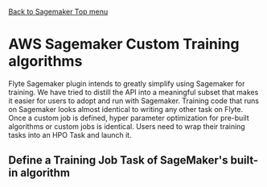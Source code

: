 [Back to Sagemaker Top menu](..)

# AWS Sagemaker Custom Training algorithms
Flyte Sagemaker plugin intends to greatly simplify using Sagemaker for training. We have tried to distill the API into a meaningful subset that makes it easier for users to adopt and run with Sagemaker. Training code that runs on Sagemaker looks almost identical to writing any other task on Flyte.
Once a custom job is defined, hyper parameter optimization for pre-built algorithms or custom jobs is identical. Users need to wrap their training tasks into an HPO Task and launch it.

## Define a Training Job Task of SageMaker's built-in algorithm

